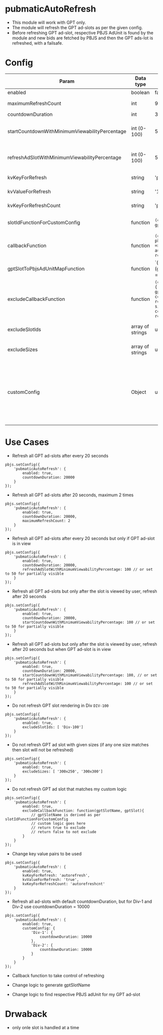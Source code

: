 # pubmaticAutoRefresh
- This module will work with GPT only.
- The module will refresh the GPT ad-slots as per the given config.
- Before refreshing GPT ad-slot, respective PBJS AdUnit is found by the module and new bids are fetched by PBJS and then the GPT ads-lot is refreshed, with a failsafe.


# Config
| Param               | Data type | Default value | Usage |
|---------------------|-----------|----------------|------------------------------------------|
| enabled             | boolean   | false | must be set to true to enable the module |
| maximumRefreshCount | int       | 999 | how many times the slot must be refreshed after it is rendered for the first time |
| countdownDuration   | int       | 30000 | time in milliseconds|
| startCountdownWithMinimumViewabilityPercentage | int (0-100) | 50 | the countDown will start when ad-slot will have viewability percenatge more than this. When set to 0 the count-down will start after rendering the creative, even when ad slot is not viewable. |
| refreshAdSlotWithMinimumViewabilityPercentage | int (0-100) | 50 | the ad slot will be refreshed only if it has viewability percenathge more than this value. When set to 0 the ad-slot will be refreshed even if it is not viewable|
| kvKeyForRefresh | string | 'pm-auto-refresh' | this key will be added on gptSlot with kvValueForRefresh value; set it to null to not set it |
| kvValueForRefresh | string | '1' | this value will be added for the key kvKeyForRefresh on the gptSlot |
| kvKeyForRefreshCount | string | 'pm-auto-refresh-count' | this key will be added on the gptSlot and its value will be the refresh count; set it to null to not set it |
| slotIdFunctionForCustomConfig | function | `(gpttSlot) => gptSlot.getSlotElementId()` | a function; if you are using customConfig for some gptSlots then we need a way to find name of the gptSlot in customConfig |
| callbackFunction | function | `(gptSlotName, gptSlot, pbjsAdUnit, KeyValuePairs) => { performs pbjs auction, sets kvs, refreshes GPT slot}` | the default callback function, if you set own callback function then you will need to take care of initiating Prebid auction, setting KVs and refresing GPT slot |
| gptSlotToPbjsAdUnitMapFunction | function | `(gptSlot) => (gptSlot.getAdUnitPath() === pbjsAU.code || gptSlot.getSlotElementId() === pbjsAU.code)` | this function will help find the GPT gptSlots matching PBJS AdUnit |
| excludeCallbackFunction | function | `(gptSlotName, gptSlot) => { return true if gptSlotName is found in config.excludeSlotIds else return true if gptSlot size is found in config.excludeSizes else return false }` | if this function returns true then we will ignore the gptSlot and not try to refresh it |
| excludeSlotIds | array of strings | undefined | in excludeCallbackFunction we will look into this array for gptSlotId if found then the gptSlot will be ignored |
| excludeSizes | array of strings | undefined | in excludeCallbackFunction we will look into this array for gptSlot size WxH (300x250) if found then the gptSlot will be ignored |
| customConfig | Object | undefined | if you want to have seperate value for any of the following supported configs for any gptAdSlot then you can enter it here. Supported custom configs ` maximumRefreshCount, countdownDuration, startCountdownWithMinimumViewabilityPercentage, refreshAdSlotWithMinimumViewabilityPercentage, kvKeyForRefresh, kvValueForRefresh, kvKeyForRefreshCount, callbackFunction, gptSlotToPbjsAdUnitMapFunction, excludeCallbackFunction ` Example: `{ 'Div-1' : { maximumRefreshCount: 5 }, 'Div-Top-1': { countdownDuration: 50000 } }` |


# Use Cases

- Refresh all GPT ad-slots after every 20 seconds
```
pbjs.setConfig({
    'pubmaticAutoRefresh': {
        enabled: true,
        countdownDuration: 20000
    }
});

```

- Refresh all GPT ad-slots after 20 seconds, maximum 2 times
```
pbjs.setConfig({
    'pubmaticAutoRefresh': {
        enabled: true,
        countdownDuration: 20000,
        maximumRefreshCount: 2
    }
});

```

- Refresh all GPT ad-slots after every 20 seconds but only if GPT ad-slot is in view
```
pbjs.setConfig({
    'pubmaticAutoRefresh': {
        enabled: true,
        countdownDuration: 20000,
        refreshAdSlotWithMinimumViewabilityPercentage: 100 // or set to 50 for partially visible        
    }
});
```


- Refresh all GPT ad-slots but only after the slot is viewed by user, refresh after 20 seconds
```
pbjs.setConfig({
    'pubmaticAutoRefresh': {
        enabled: true,
        countdownDuration: 20000,
        startCountdownWithMinimumViewabilityPercentage: 100 // or set to 50 for partially visible        
    }
});
```

- Refresh all GPT ad-slots but only after the slot is viewed by user, refresh after 20 seconds but when GPT ad-slot is in view
```
pbjs.setConfig({
    'pubmaticAutoRefresh': {
        enabled: true,
        countdownDuration: 20000,
        startCountdownWithMinimumViewabilityPercentage: 100, // or set to 50 for partially visible  
        refreshAdSlotWithMinimumViewabilityPercentage: 100 // or set to 50 for partially visible              
    }
});
```

- Do not refresh GPT slot rendering in Div `DIV-100`
```
pbjs.setConfig({
    'pubmaticAutoRefresh': {
        enabled: true,
        excludeSlotIds: [ 'Div-100']
    }
});
```

- Do not refresh GPT ad slot with given sizes (if any one size matches then slot will not be refreshed)
```
pbjs.setConfig({
    'pubmaticAutoRefresh': {
        enabled: true,
        excludeSizes: [ '300x250', '300x300']
    }
});
```

- Do not refresh GPT ad slot that matches my custom logic
```
pbjs.setConfig({
    'pubmaticAutoRefresh': {
        enabled: true,
        excludeCallbackFunction: function(gptSlotName, gptSlot){
        	// gptSlotName is derived as per slotIdFunctionForCustomConfig
        	// custom logic goes here
        	// return true to exclude
        	// return false to not exclude
        }
    }
});
```

- Change key value pairs to be used
```
pbjs.setConfig({
    'pubmaticAutoRefresh': {
        enabled: true,
        kvKeyForRefresh: 'autorefresh',
        kvValueForRefresh: 'true',
        kvKeyForRefreshCount: 'autorefreshcnt'
    }
});
```


- Refresh all ad-slots with default countdownDuration, but for Div-1 and Div-2 use countdownDuration = 10000
```
pbjs.setConfig({
    'pubmaticAutoRefresh': {
        enabled: true,
        customConfig: {
        	'Div-1': {
        		countdownDuration: 10000
        	},
        	'Div-2': {
        		countdownDuration: 10000
        	}
        }
    }
});
```

- Callback function to take control of refreshing

- Change logic to generate gptSlotName

- Change logic to find respective PBJS adUnit for my GPT ad-slot

# Drwaback
- only onle slot is handled at a time